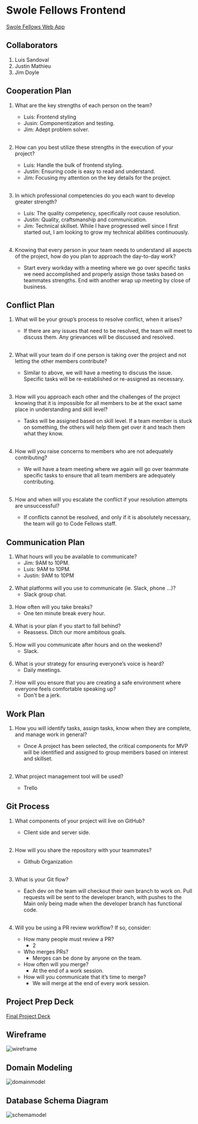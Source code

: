 # Swole Fellows Frontend

[Swole Fellows Web App](https://swole-fellows-app.netlify.app/)

## Collaborators
1. Luis Sandoval
2. Justin Mathieu 
3. Jim Doyle

## Cooperation Plan

1. What are the key strengths of each person on the team?
    - Luis: Frontend styling
    - Jusin: Componentization and testing.
    - Jim: Adept problem solver.<br/><br/>
    

2. How can you best utilize these strengths in the execution of your project?
   - Luis: Handle the bulk of frontend styling.
   - Justin: Ensuring code is easy to read and understand. 
    - Jim: Focusing my attention on the key details for the project. <br/><br/>

3. In which professional competencies do you each want to develop greater strength?
    - Luis: The quality competency, specifically root cause resolution.
    - Justin: Quality, craftsmanship and communication.
    - Jim: Technical skillset. While I have progressed well since I first started out, I am looking to grow my technical abilities continuously.<br/><br/>

4. Knowing that every person in your team needs to understand all aspects of the project, how do you plan to approach the day-to-day work?<br/>
   - Start every workday with a meeting where we go over specific tasks we need accomplished and properly assign those tasks based on teammates strengths. End with another wrap up meeting by close of business.

## Conflict Plan

1. What will be your group’s process to resolve conflict, when it arises?
    - If there are any issues that need to be resolved, the team will meet to discuss them. Any grievances will be discussed and resolved. <br/><br/>
2. What will your team do if one person is taking over the project and not letting the other members contribute?
    - Similar to above, we will have a meeting to discuss the issue. Specific tasks will be re-established or re-assigned as necessary. <br/><br/>

3. How will you approach each other and the challenges of the project knowing that it is impossible for all members to be at the exact same place in understanding and skill level?
   - Tasks will be assigned based on skill level. If a team member is stuck on something, the others will help them get over it and teach them what they know. <br/><br/>

4. How will you raise concerns to members who are not adequately contributing?
   - We will have a team meeting where we again will go over teammate specific tasks to ensure that all team members are adequately contributing. <br/><br/>

5. How and when will you escalate the conflict if your resolution attempts are unsuccessful?
    - If conflicts cannot be resolved, and only if it is absolutely necessary, the team will go to Code Fellows staff.  


## Communication Plan

1. What hours will you be available to communicate?
    - Jim: 9AM to 10PM.  
    - Luis: 9AM to 10PM.
    - Justin: 9AM to 10PM <br/><br/>
2. What platforms will you use to communicate (ie. Slack, phone …)?
    - Slack group chat. <br/><br/>
3. How often will you take breaks?
    - One ten minute break every hour. <br/><br/>
4. What is your plan if you start to fall behind?
    - Reassess. Ditch our more ambitous goals. <br/><br/>
5. How will you communicate after hours and on the weekend?
    - Slack. <br/><br/>
6. What is your strategy for ensuring everyone’s voice is heard?
    - Daily meetings. <br/><br/>
7. How will you ensure that you are creating a safe environment where everyone feels comfortable speaking up?
    - Don't be a  jerk. 
## Work Plan

1. How you will identify tasks, assign tasks, know when they are complete, and manage work in general?
   - Once A project has been selected, the critical components for MVP will be identified and assigned to group members based on interest and skillset. <br/><br/>

2. What project management tool will be used?
    - Trello
## Git Process 

1. What components of your project will live on GitHub?
   - Client side and server side. <br/><br/>

2. How will you share the repository with your teammates?
    - Github Organization <br/><br/>

3. What is your Git flow?
    - Each dev on the team will checkout their own branch to work on. Pull requests will be sent to the developer branch, with pushes to the Main only being made when the developer branch has functional code. <br/><br/> 

4. Will you be using a PR review workflow? If so, consider:
    - How many people must review a PR?
      - 2
    - Who merges PRs?
      - Merges can be done by anyone on the team. 
    - How often will you merge?
      - At the end of a work session.
    - How will you communicate that it’s time to merge?
      - We will merge at the end of every work session.

## Project Prep Deck 

[Final Project Deck](https://docs.google.com/presentation/d/1dWolPdbrgHnupMhS6balcW6C11EsglGrzgB6pRs1ZUo/edit?usp=sharing)

## Wireframe

![wireframe](img/wireframe.png)

## Domain Modeling

![domainmodel](img/domainmodel.png)

## Database Schema Diagram

![schemamodel](img/schemamodel.png)
